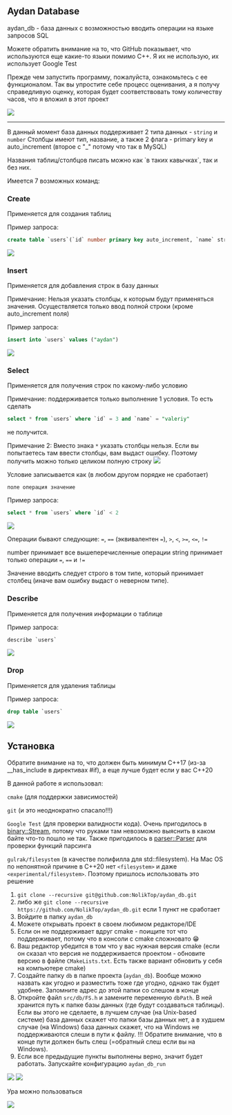 ## Aydan Database

aydan_db - база данных с возможностью вводить операции на языке запросов SQL

Можете обратить внимание на то, что GitHub показывает, что используются еще какие-то языки помимо C++.
Я их не использую, их использует Google Test

Прежде чем запустить программу, пожалуйста, ознакомьтесь с ее функционалом. Так вы упростите себе процесс оценивания, а я получу справедливую оценку, которая будет соответствовать тому количеству часов, что я вложил в этот проект

![](https://sun9-74.userapi.com/impg/TJuguPINVFPnxtadKT7QvZuigFEu14sVA4iKBA/UIhqnuVReLg.jpg?size=1120x280&quality=96&sign=31a7acff8f3f63fed2d63fb30395aaa7&type=album)

--- 
В данный момент база данных поддерживает 2 типа данных - `string` и `number`
Столбцы имеют тип, название, а также 2 флага - primary key и auto_increment (второе с "_" потому что так в MySQL)

Названия таблиц/столбцов писать можно как \`в таких кавычках\`, так и без них.

Имеется 7 возможных команд:

### Create
Применяется для создания таблиц

Пример запроса:
```sql
create table `users`(`id` number primary key auto_increment, `name` string)
```

![](https://sun9-1.userapi.com/impg/lq-N2qDSpd2O80s5m_suUPBWZuJDfiD8Lit7CQ/HcmGFUrGOco.jpg?size=1376x202&quality=96&sign=6aa512f15cb68c46d781cc8845a13fe1&type=album)

### Insert
Применяется для добавления строк в базу данных

Примечание: Нельзя указать столбцы, к которым будут применяться значения. Осуществляется только ввод полной строки (кроме auto_increment поля)

Пример запроса:
```sql
insert into `users` values ("aydan")
```

![](https://sun9-62.userapi.com/impg/3yNiaeqKEImWymdtIABt72hzwvWcXHzJzzKKBA/28Gb17Y8gdM.jpg?size=736x260&quality=96&sign=4fe9e317c2748412ca3d4d1111abc572&type=album)

### Select
Применяется для получения строк по какому-либо условию

Примечание: поддерживается только выполнение 1 условия.
То есть сделать 
```sql
select * from `users` where `id` = 3 and `name` = "valeriy"
```
не получится.

Примечание 2: Вместо знака `*` указать столбцы нельзя. Если вы попытаетесь там ввести столбцы, вам выдаст ошибку. Поэтому получить можно только целиком полную строку
![](https://sun9-8.userapi.com/impg/IbYEKAjbSFjtPyoeBmpbZ59D2fCp9NsFVRSmdg/DJZhj2hsT_I.jpg?size=976x210&quality=96&sign=5559a47c8fde44a19721cec0cadaaa41&type=album)

Условие записывается как (в любом другом порядке не сработает)
``` 
поле операция значение
```

Пример запроса:
```sql
select * from `users` where `id` < 2
```

![](https://sun9-33.userapi.com/impg/jw47RGAtbt2wftvpoeAzkoFAO7QQEN4-wuN-0g/wJ9w4hDaQnQ.jpg?size=770x250&quality=96&sign=2dedd12832d9d087f2ae68559a2675d2&type=album)

Операции бывают следующие: `=`, `==` (эквивалентен `=`), `>`, `<`, `>=`, `<=`, `!=`

number принимает все вышеперечисленные операции
string принимает только операции `=`, `==` и `!=` 

Значение вводить следует строго в том типе, который принимает столбец (иначе вам ошибку выдаст о неверном типе).

### Describe
Применяется для получения информации о таблице

Пример запроса:
```sql
describe `users`
```

![](https://sun9-18.userapi.com/impg/S60INUyRoPGlE0h0wCmeRHXiigvPL4r1mRSM_g/O4ejfLlxbS8.jpg?size=828x262&quality=96&sign=78ad2b1259401871ac4e3bb84e2f0336&type=album)

### Drop
Применяется для удаления таблицы

Пример запроса:
```sql
drop table `users`
```

![](https://sun9-27.userapi.com/impg/vxR1rc7NXnRq9SYp_8NBZNj34PU1aD3NbxzSNA/6DgVXkwJq5Y.jpg?size=570x134&quality=96&sign=9fe1474e491a0a8d1554ddc38d8f12db&type=album)

## Установка 

Обратите внимание на то, что должен быть минимум C++17 (из-за __has_include в директивах #if), а еще лучше будет если у вас C++20

В данной работе я использовал:

`cmake` (для поддержки зависимостей)

`git` (и это неоднократно спасало!!!)

`Google Test` (для проверки валидности кода). Очень пригодилось в [binary::Stream](https://github.com/NolikTop/aydan_db/blob/main/src/binary/Stream.cpp), 
потому что руками там невозможно выяснить в каком байте что-то пошло не так. Также пригодилось в [parser::Parser](https://github.com/NolikTop/aydan_db/blob/main/src/parser/Parser.cpp) для проверки функций парсинга

`gulrak/filesystem` (в качестве полифилла для std::filesystem). На Mac OS по непонятной причине в C++20 нет `<filesystem>` и даже `<experimental/filesystem>`. Поэтому пришлось использовать это решение

1) `git clone --recursive git@github.com:NolikTop/aydan_db.git`
2) либо же `git clone --recursive https://github.com/NolikTop/aydan_db.git` если 1 пункт не сработает
3) Войдите в папку `aydan_db`
4) Можете открывать проект в своем любимом редакторе/IDE
5) Если он не поддерживает вдруг cmake - поищите тот что поддерживает, потому что в консоли с cmake сложновато 😁
6) Ваш редактор убедится в том что у вас нужная версия cmake (если он сказал что версия не поддерживается проектом - обновите версию в файле `CMakeLists.txt`. Есть также вариант обновить у себя на компьютере cmake)
7) Создайте папку `db` в папке проекта (`aydan_db`). Вообще можно назвать как угодно и разместить тоже где угодно, однако так будет удобнее. Запомните адрес до этой папки со слешом в конце
8) Откройте файл `src/db/FS.h` и замените переменную `dbPath`. В ней хранится путь к папке базы данных (где будут создаваться таблицы). 
    Если вы этого не сделаете, в лучшем случае (на Unix-based системе) 
    база данных скажет что папки базы данных нет, а в худшем случае (на Windows) база данных скажет, что на Windows не поддерживаются слеши в пути к файлу.
    !!! Обратите внимание, что в конце пути должен быть слеш (=обратный слеш если вы на Windows).
9) Если все предыдущие пункты выполнены верно, значит будет работать. Запускайте конфигурацию `aydan_db_run`

![](https://sun9-60.userapi.com/impg/jlvZhB4YwXRjs2eGX-Y1FiWd_ItyCG0k2fZefQ/szvagyu21eM.jpg?size=458x168&quality=96&sign=cb73b166c27cdc040d45676fdc5286cb&type=album)
![](https://sun9-27.userapi.com/impg/1gYAkZ4KOIisQC-00BOs-BdGRzD9vukqhLbQwQ/6QNw5yACUuU.jpg?size=456x158&quality=96&sign=0b5d3dac1abd2842ed061f2f4c66abe9&type=album)

Ура можно пользоваться

![](https://sun9-26.userapi.com/impg/eegUOzNEV1_DlGLiSl-nQLfyYwlG0IlpYmPWxw/a-YQHB4Ij60.jpg?size=1122x260&quality=96&sign=4ee7f16c8757b06c5e969e5fa9970424&type=album)